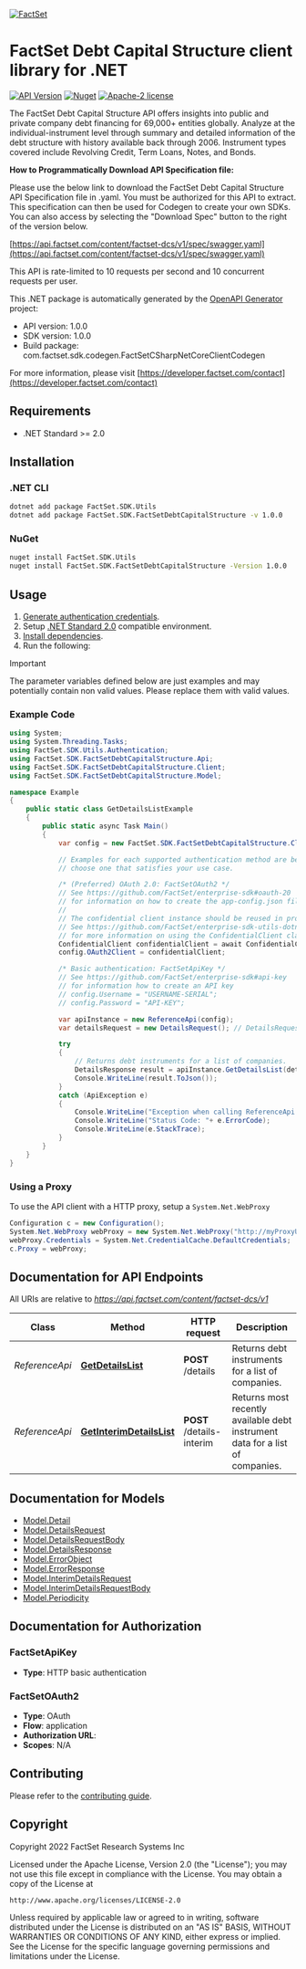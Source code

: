 [![FactSet](https://raw.githubusercontent.com/factset/enterprise-sdk/main/docs/images/factset-logo.svg)](https://www.factset.com)

# FactSet Debt Capital Structure client library for .NET

[![API Version](https://img.shields.io/badge/api-v1.0.0-blue)](https://developer.factset.com/api-catalog/factset-dcs-api)
[![Nuget](https://img.shields.io/badge/nuget-v1.0.0-orange)](https://www.nuget.org/packages/FactSet.SDK.FactSetDebtCapitalStructure/1.0.0)
[![Apache-2 license](https://img.shields.io/badge/license-Apache2-brightgreen.svg)](https://www.apache.org/licenses/LICENSE-2.0)

The FactSet Debt Capital Structure API offers insights into public and private company debt financing for 69,000+ entities globally. Analyze at the individual-instrument level through summary and detailed information of the debt structure with history available back through 2006. Instrument types covered include Revolving Credit, Term Loans, Notes, and Bonds. 

**How to Programmatically Download API Specification file:**

Please use the below link to download the FactSet Debt Capital Structure API Specification file in .yaml. You must be authorized for this API to extract. This specification can then be used for Codegen to create your own SDKs. You can also access by selecting the \"Download Spec\" button to the right of the version below.

[https://api.factset.com/content/factset-dcs/v1/spec/swagger.yaml](https://api.factset.com/content/factset-dcs/v1/spec/swagger.yaml)

This API is rate-limited to 10 requests per second and 10 concurrent requests per user.


This .NET package is automatically generated by the [OpenAPI Generator](https://openapi-generator.tech) project:

- API version: 1.0.0
- SDK version: 1.0.0
- Build package: com.factset.sdk.codegen.FactSetCSharpNetCoreClientCodegen

For more information, please visit [https://developer.factset.com/contact](https://developer.factset.com/contact)

## Requirements

* .NET Standard >= 2.0

## Installation

### .NET CLI

```bash
dotnet add package FactSet.SDK.Utils
dotnet add package FactSet.SDK.FactSetDebtCapitalStructure -v 1.0.0
```

### NuGet

```bash
nuget install FactSet.SDK.Utils
nuget install FactSet.SDK.FactSetDebtCapitalStructure -Version 1.0.0
```

## Usage

1. [Generate authentication credentials](../../../../README.md#authentication).
2. Setup [.NET Standard 2.0](https://docs.microsoft.com/en-us/dotnet/standard/net-standard?tabs=net-standard-2-0) compatible environment.
3. [Install dependencies](#installation).
4. Run the following:

> [!IMPORTANT]
> The parameter variables defined below are just examples and may potentially contain non valid values. Please replace them with valid values.

### Example Code

```csharp
using System;
using System.Threading.Tasks;
using FactSet.SDK.Utils.Authentication;
using FactSet.SDK.FactSetDebtCapitalStructure.Api;
using FactSet.SDK.FactSetDebtCapitalStructure.Client;
using FactSet.SDK.FactSetDebtCapitalStructure.Model;

namespace Example
{
    public static class GetDetailsListExample
    {
        public static async Task Main()
        {
            var config = new FactSet.SDK.FactSetDebtCapitalStructure.Client.Configuration();

            // Examples for each supported authentication method are below,
            // choose one that satisfies your use case.

            /* (Preferred) OAuth 2.0: FactSetOAuth2 */
            // See https://github.com/FactSet/enterprise-sdk#oauth-20
            // for information on how to create the app-config.json file
            //
            // The confidential client instance should be reused in production environments.
            // See https://github.com/FactSet/enterprise-sdk-utils-dotnet#authentication
            // for more information on using the ConfidentialClient class
            ConfidentialClient confidentialClient = await ConfidentialClient.CreateAsync("/path/to/app-config.json");
            config.OAuth2Client = confidentialClient;

            /* Basic authentication: FactSetApiKey */
            // See https://github.com/FactSet/enterprise-sdk#api-key
            // for information how to create an API key
            // config.Username = "USERNAME-SERIAL";
            // config.Password = "API-KEY";

            var apiInstance = new ReferenceApi(config);
            var detailsRequest = new DetailsRequest(); // DetailsRequest | Request object for `Details`.

            try
            {
                // Returns debt instruments for a list of companies.
                DetailsResponse result = apiInstance.GetDetailsList(detailsRequest);
                Console.WriteLine(result.ToJson());
            }
            catch (ApiException e)
            {
                Console.WriteLine("Exception when calling ReferenceApi.GetDetailsList: " + e.Message );
                Console.WriteLine("Status Code: "+ e.ErrorCode);
                Console.WriteLine(e.StackTrace);
            }
        }
    }
}
```

### Using a Proxy

To use the API client with a HTTP proxy, setup a `System.Net.WebProxy`

```csharp
Configuration c = new Configuration();
System.Net.WebProxy webProxy = new System.Net.WebProxy("http://myProxyUrl:80/");
webProxy.Credentials = System.Net.CredentialCache.DefaultCredentials;
c.Proxy = webProxy;
```

## Documentation for API Endpoints

All URIs are relative to *https://api.factset.com/content/factset-dcs/v1*

Class | Method | HTTP request | Description
------------ | ------------- | ------------- | -------------
*ReferenceApi* | [**GetDetailsList**](https://github.com/FactSet/enterprise-sdk/tree/main/code/dotnet/FactSetDebtCapitalStructure/v1/docs/ReferenceApi.md#getdetailslist) | **POST** /details | Returns debt instruments for a list of companies.
*ReferenceApi* | [**GetInterimDetailsList**](https://github.com/FactSet/enterprise-sdk/tree/main/code/dotnet/FactSetDebtCapitalStructure/v1/docs/ReferenceApi.md#getinterimdetailslist) | **POST** /details-interim | Returns most recently available debt instrument data for a list of companies.


## Documentation for Models

 - [Model.Detail](https://github.com/FactSet/enterprise-sdk/tree/main/code/dotnet/FactSetDebtCapitalStructure/v1/docs/Detail.md)
 - [Model.DetailsRequest](https://github.com/FactSet/enterprise-sdk/tree/main/code/dotnet/FactSetDebtCapitalStructure/v1/docs/DetailsRequest.md)
 - [Model.DetailsRequestBody](https://github.com/FactSet/enterprise-sdk/tree/main/code/dotnet/FactSetDebtCapitalStructure/v1/docs/DetailsRequestBody.md)
 - [Model.DetailsResponse](https://github.com/FactSet/enterprise-sdk/tree/main/code/dotnet/FactSetDebtCapitalStructure/v1/docs/DetailsResponse.md)
 - [Model.ErrorObject](https://github.com/FactSet/enterprise-sdk/tree/main/code/dotnet/FactSetDebtCapitalStructure/v1/docs/ErrorObject.md)
 - [Model.ErrorResponse](https://github.com/FactSet/enterprise-sdk/tree/main/code/dotnet/FactSetDebtCapitalStructure/v1/docs/ErrorResponse.md)
 - [Model.InterimDetailsRequest](https://github.com/FactSet/enterprise-sdk/tree/main/code/dotnet/FactSetDebtCapitalStructure/v1/docs/InterimDetailsRequest.md)
 - [Model.InterimDetailsRequestBody](https://github.com/FactSet/enterprise-sdk/tree/main/code/dotnet/FactSetDebtCapitalStructure/v1/docs/InterimDetailsRequestBody.md)
 - [Model.Periodicity](https://github.com/FactSet/enterprise-sdk/tree/main/code/dotnet/FactSetDebtCapitalStructure/v1/docs/Periodicity.md)


## Documentation for Authorization


### FactSetApiKey

- **Type**: HTTP basic authentication


### FactSetOAuth2

- **Type**: OAuth
- **Flow**: application
- **Authorization URL**: 
- **Scopes**: N/A


## Contributing

Please refer to the [contributing guide](../../../../CONTRIBUTING.md).

## Copyright

Copyright 2022 FactSet Research Systems Inc

Licensed under the Apache License, Version 2.0 (the "License");
you may not use this file except in compliance with the License.
You may obtain a copy of the License at

    http://www.apache.org/licenses/LICENSE-2.0

Unless required by applicable law or agreed to in writing, software
distributed under the License is distributed on an "AS IS" BASIS,
WITHOUT WARRANTIES OR CONDITIONS OF ANY KIND, either express or implied.
See the License for the specific language governing permissions and
limitations under the License.
